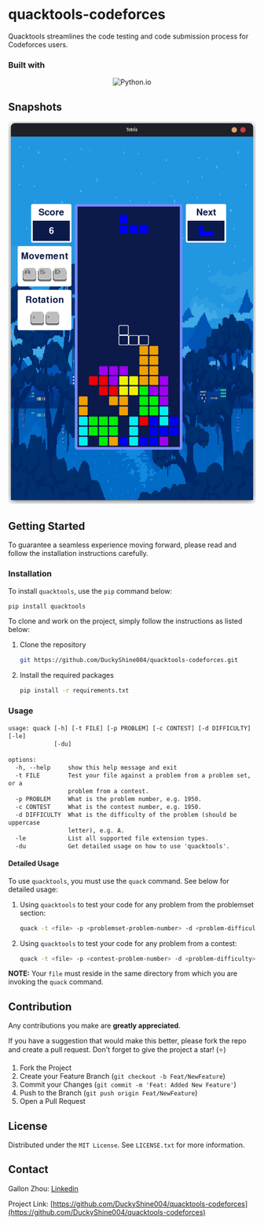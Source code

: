 # quacktools-codeforces
Quacktools streamlines the code testing and code submission process for Codeforces users.

### Built with

[Python.io]: https://img.shields.io/badge/python-3670A0?style=for-the-badge&logo=python&logoColor=ffdd54

<p align="center">
  <img src="https://img.shields.io/badge/python-3670A0?style=for-the-badge&logo=python&logoColor=ffdd54" alt="Python.io"/>
</p>

## Snapshots
<p align="center">
  <img src="https://raw.githubusercontent.com/DuckyShine004/tetris/main/.snapshots/snap.png" alt="snap.png"/>
</p>

## Getting Started

To guarantee a seamless experience moving forward, please read and follow the installation instructions carefully.

### Installation

To install `quacktools`, use the `pip` command below:
   ```sh
   pip install quacktools
   ```

To clone and work on the project, simply follow the instructions as listed below:

1. Clone the repository
   ```sh
   git https://github.com/DuckyShine004/quacktools-codeforces.git
   ```
2. Install the required packages
   ```sh
   pip install -r requirements.txt
   ```

### Usage
```
usage: quack [-h] [-t FILE] [-p PROBLEM] [-c CONTEST] [-d DIFFICULTY] [-le]
             [-du]

options:
  -h, --help     show this help message and exit
  -t FILE        Test your file against a problem from a problem set, or a
                 problem from a contest.
  -p PROBLEM     What is the problem number, e.g. 1950.
  -c CONTEST     What is the contest number, e.g. 1950.
  -d DIFFICULTY  What is the difficulty of the problem (should be uppercase
                 letter), e.g. A.
  -le            List all supported file extension types.
  -du            Get detailed usage on how to use 'quacktools'.
```

#### Detailed Usage

To use `quacktools`, you must use the `quack` command. See below for detailed usage:
1. Using `quacktools` to test your code for any problem from the problemset section:
   ```sh
   quack -t <file> -p <problemset-problem-number> -d <problem-difficulty>
   ```
2. Using `quacktools` to test your code for any problem from a contest:
   ```sh
   quack -t <file> -p <contest-problem-number> -d <problem-difficulty>
   ```

**NOTE:** Your `file` must reside in the same directory from which you are invoking the `quack` command.

## Contribution

Any contributions you make are **greatly appreciated**.

If you have a suggestion that would make this better, please fork the repo and create a pull request. Don't forget to give the project a star! (⭐)

1. Fork the Project
2. Create your Feature Branch (`git checkout -b Feat/NewFeature`)
3. Commit your Changes (`git commit -m 'Feat: Added New Feature'`)
4. Push to the Branch (`git push origin Feat/NewFeature`)
5. Open a Pull Request

## License

Distributed under the `MIT License`. See `LICENSE.txt` for more information.

## Contact

Gallon Zhou: [Linkedin](https://www.linkedin.com/in/gallon-zhou-a3739b278/)

Project Link: [https://github.com/DuckyShine004/quacktools-codeforces](https://github.com/DuckyShine004/quacktools-codeforces)
